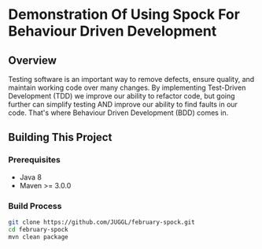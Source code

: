 # Demonstration Of Using Spock For Behaviour Driven Development

## Overview
Testing software is an important way to remove defects, ensure quality, and maintain working code over many
changes. By implementing Test-Driven Development (TDD) we improve our ability to refactor code, but going further can
simplify testing AND improve our ability to find faults in our code. That's where Behaviour Driven Development (BDD) 
comes in.

## Building This Project

### Prerequisites
* Java 8
* Maven >= 3.0.0

### Build Process

```bash
git clone https://github.com/JUGGL/february-spock.git
cd february-spock
mvn clean package
```